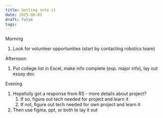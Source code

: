 ```yaml
---
title: Getting into it
date: 2025-06-03
draft: false
tags:
---
```

Morning
1. Look for volunteer opportunities (start by contacting robotics team)

Afternoon
1. Put college list in Excel, make info complete (esp. major info), lay out essay doc

Evening
1. Hopefully got a response from RS - more details about project?
	1. If so, figure out tech needed for project and learn it
	2. If not, figure out tech needed for own project and learn it
2. Then use figma, ppt, or both to lay it out
